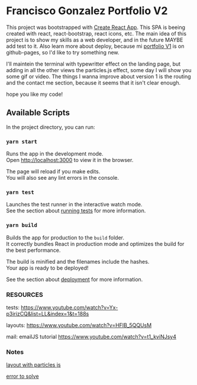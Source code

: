 # Francisco Gonzalez Portfolio V2

This project was bootstrapped with [Create React App](https://github.com/facebook/create-react-app).
This SPA is beeing created with react, react-bootstrap, react icons, etc.
The main idea of this project is to show my skills as a web developer, and in the future MAYBE add test to it. Also learn more about deploy, because mi [portfolio V1](https://franciscog98.github.io/portfolio) is on github-pages, so I'd like to try something new.

I'll maintein the terminal with typewritter effect on the landing page, but adding in all the other views the particles.js effect, some day I will show you some gif or video. The things I wanna improve about version 1 is the routing and the contact me section, because it seems that it isn't clear enough.

hope you like my code!

## Available Scripts

In the project directory, you can run:

### `yarn start`

Runs the app in the development mode.\
Open [http://localhost:3000](http://localhost:3000) to view it in the browser.

The page will reload if you make edits.\
You will also see any lint errors in the console.

### `yarn test`

Launches the test runner in the interactive watch mode.\
See the section about [running tests](https://facebook.github.io/create-react-app/docs/running-tests) for more information.

### `yarn build`

Builds the app for production to the `build` folder.\
It correctly bundles React in production mode and optimizes the build for the best performance.

The build is minified and the filenames include the hashes.\
Your app is ready to be deployed!

See the section about [deployment](https://facebook.github.io/create-react-app/docs/deployment) for more information.



### RESOURCES

tests:
https://www.youtube.com/watch?v=Yx-p3irizCQ&list=LL&index=1&t=188s

layouts:
https://www.youtube.com/watch?v=HFIB_5QQUsM

mail:
emailJS tutorial
https://www.youtube.com/watch?v=t1_kviNJsy4


### Notes

<!-- 1- Jerarquia de componentes
    header
    addButton
    Loading -->

[layout with particles js](https://vincentgarreau.com/particles.js/#nasa)

[error to solve](https://stackoverflow.com/questions/41218507/violation-long-running-javascript-task-took-xx-ms)
